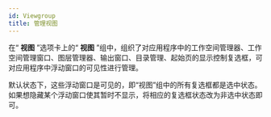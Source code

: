 ```yaml
---
id: Viewgroup
title: 管理视图
---
```

在“ **视图** ”选项卡上的“ **视图**
”组中，组织了对应用程序中的工作空间管理器、工作空间管理窗口、图层管理器、输出窗口、目录管理、起始页的显示控制复选框，可对应用程序中浮动窗口的可见性进行管理。

默认状态下，这些浮动窗口是可见的，即“视图”组中的所有复选框都是选中状态。如果想隐藏某个浮动窗口使其暂时不显示，将相应的复选框状态改为非选中状态即可。

